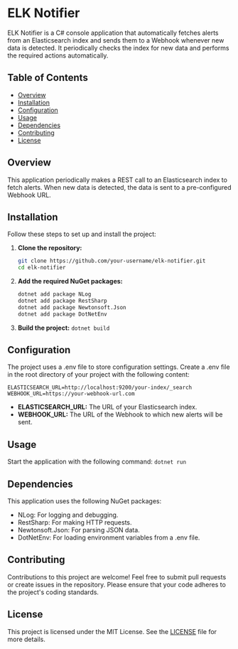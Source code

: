# ELK Notifier

ELK Notifier is a C# console application that automatically fetches alerts from an Elasticsearch index and sends them to a Webhook whenever new data is detected. It periodically checks the index for new data and performs the required actions automatically.

## Table of Contents
- [Overview](#overview)
- [Installation](#installation)
- [Configuration](#configuration)
- [Usage](#usage)
- [Dependencies](#dependencies)
- [Contributing](#contributing)
- [License](#license)

## Overview

This application periodically makes a REST call to an Elasticsearch index to fetch alerts. When new data is detected, the data is sent to a pre-configured Webhook URL.

## Installation

Follow these steps to set up and install the project:

1. **Clone the repository:**
   ```bash
   git clone https://github.com/your-username/elk-notifier.git
   cd elk-notifier
2. **Add the required NuGet packages:**
    ```bash
    dotnet add package NLog
    dotnet add package RestSharp
    dotnet add package Newtonsoft.Json
    dotnet add package DotNetEnv
3. **Build the project:**
   ```dotnet build```

## Configuration
The project uses a .env file to store configuration settings. Create a .env file in the root directory of your project with the following content:
    
    ELASTICSEARCH_URL=http://localhost:9200/your-index/_search
    WEBHOOK_URL=https://your-webhook-url.com

- **ELASTICSEARCH_URL:** The URL of your Elasticsearch index.
- **WEBHOOK_URL:** The URL of the Webhook to which new alerts will be sent.

## Usage
Start the application with the following command:
    ```dotnet run```

## Dependencies
This application uses the following NuGet packages:

- NLog: For logging and debugging.
- RestSharp: For making HTTP requests.
- Newtonsoft.Json: For parsing JSON data.
- DotNetEnv: For loading environment variables from a .env file.

## Contributing
Contributions to this project are welcome! Feel free to submit pull requests or create issues in the repository. Please ensure that your code adheres to the project's coding standards.

## License
This project is licensed under the MIT License. See the [LICENSE](LICENSE) file for more details.
